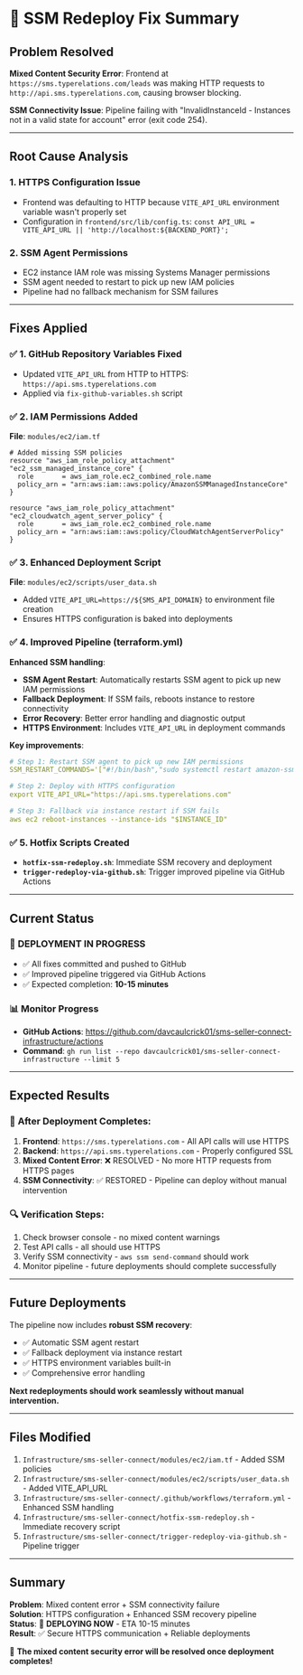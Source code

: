 # 🔧 SSM Redeploy Fix Summary

## Problem Resolved
**Mixed Content Security Error**: Frontend at `https://sms.typerelations.com/leads` was making HTTP requests to `http://api.sms.typerelations.com`, causing browser blocking.

**SSM Connectivity Issue**: Pipeline failing with "InvalidInstanceId - Instances not in a valid state for account" error (exit code 254).

---

## Root Cause Analysis

### 1. HTTPS Configuration Issue
- Frontend was defaulting to HTTP because `VITE_API_URL` environment variable wasn't properly set
- Configuration in `frontend/src/lib/config.ts`: `const API_URL = VITE_API_URL || 'http://localhost:${BACKEND_PORT}';`

### 2. SSM Agent Permissions
- EC2 instance IAM role was missing Systems Manager permissions
- SSM agent needed to restart to pick up new IAM policies
- Pipeline had no fallback mechanism for SSM failures

---

## Fixes Applied

### ✅ 1. GitHub Repository Variables Fixed
- Updated `VITE_API_URL` from HTTP to HTTPS: `https://api.sms.typerelations.com`
- Applied via `fix-github-variables.sh` script

### ✅ 2. IAM Permissions Added
**File**: `modules/ec2/iam.tf`
```hcl
# Added missing SSM policies
resource "aws_iam_role_policy_attachment" "ec2_ssm_managed_instance_core" {
  role       = aws_iam_role.ec2_combined_role.name
  policy_arn = "arn:aws:iam::aws:policy/AmazonSSMManagedInstanceCore"
}

resource "aws_iam_role_policy_attachment" "ec2_cloudwatch_agent_server_policy" {
  role       = aws_iam_role.ec2_combined_role.name
  policy_arn = "arn:aws:iam::aws:policy/CloudWatchAgentServerPolicy"
}
```

### ✅ 3. Enhanced Deployment Script
**File**: `modules/ec2/scripts/user_data.sh`
- Added `VITE_API_URL=https://${SMS_API_DOMAIN}` to environment file creation
- Ensures HTTPS configuration is baked into deployments

### ✅ 4. Improved Pipeline (terraform.yml)
**Enhanced SSM handling**:
- **SSM Agent Restart**: Automatically restarts SSM agent to pick up new IAM permissions
- **Fallback Deployment**: If SSM fails, reboots instance to restore connectivity
- **Error Recovery**: Better error handling and diagnostic output
- **HTTPS Environment**: Includes `VITE_API_URL` in deployment commands

**Key improvements**:
```yaml
# Step 1: Restart SSM agent to pick up new IAM permissions
SSM_RESTART_COMMANDS='["#!/bin/bash","sudo systemctl restart amazon-ssm-agent",...]'

# Step 2: Deploy with HTTPS configuration
export VITE_API_URL="https://api.sms.typerelations.com"

# Step 3: Fallback via instance restart if SSM fails
aws ec2 reboot-instances --instance-ids "$INSTANCE_ID"
```

### ✅ 5. Hotfix Scripts Created
- **`hotfix-ssm-redeploy.sh`**: Immediate SSM recovery and deployment
- **`trigger-redeploy-via-github.sh`**: Trigger improved pipeline via GitHub Actions

---

## Current Status

### 🚀 **DEPLOYMENT IN PROGRESS**
- ✅ All fixes committed and pushed to GitHub
- ✅ Improved pipeline triggered via GitHub Actions
- ✅ Expected completion: **10-15 minutes**

### 📊 **Monitor Progress**
- **GitHub Actions**: https://github.com/davcaulcrick01/sms-seller-connect-infrastructure/actions
- **Command**: `gh run list --repo davcaulcrick01/sms-seller-connect-infrastructure --limit 5`

---

## Expected Results

### 🎯 **After Deployment Completes**:
1. **Frontend**: `https://sms.typerelations.com` - All API calls will use HTTPS
2. **Backend**: `https://api.sms.typerelations.com` - Properly configured SSL
3. **Mixed Content Error**: ❌ RESOLVED - No more HTTP requests from HTTPS pages
4. **SSM Connectivity**: ✅ RESTORED - Pipeline can deploy without manual intervention

### 🔍 **Verification Steps**:
1. Check browser console - no mixed content warnings
2. Test API calls - all should use HTTPS
3. Verify SSM connectivity - `aws ssm send-command` should work
4. Monitor pipeline - future deployments should complete successfully

---

## Future Deployments

The pipeline now includes **robust SSM recovery**:
- ✅ Automatic SSM agent restart
- ✅ Fallback deployment via instance restart
- ✅ HTTPS environment variables built-in
- ✅ Comprehensive error handling

**Next redeployments should work seamlessly without manual intervention.**

---

## Files Modified

1. `Infrastructure/sms-seller-connect/modules/ec2/iam.tf` - Added SSM policies
2. `Infrastructure/sms-seller-connect/modules/ec2/scripts/user_data.sh` - Added VITE_API_URL
3. `Infrastructure/sms-seller-connect/.github/workflows/terraform.yml` - Enhanced SSM handling
4. `Infrastructure/sms-seller-connect/hotfix-ssm-redeploy.sh` - Immediate recovery script
5. `Infrastructure/sms-seller-connect/trigger-redeploy-via-github.sh` - Pipeline trigger

---

## Summary

**Problem**: Mixed content error + SSM connectivity failure  
**Solution**: HTTPS configuration + Enhanced SSM recovery pipeline  
**Status**: 🚀 **DEPLOYING NOW** - ETA 10-15 minutes  
**Result**: ✅ Secure HTTPS communication + Reliable deployments  

🎉 **The mixed content security error will be resolved once deployment completes!** 